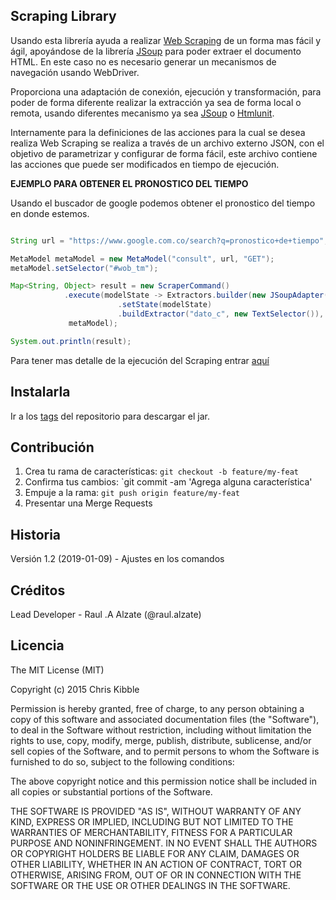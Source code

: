  ## Scraping Library ##

Usando esta librería ayuda a realizar [Web Scraping](https://es.wikipedia.org/wiki/Web_scraping) de un forma  mas fácil y ágil, apoyándose de la librería [JSoup](https://jsoup.org/) para poder extraer el documento HTML. En este caso no es necesario generar un mecanismos de navegación usando WebDriver. 

Proporciona una adaptación de conexión, ejecución y transformación, para poder de forma diferente realizar la extracción ya sea de forma local o remota, usando diferentes mecanismo ya sea [JSoup](https://jsoup.org/) o [Htmlunit](http://htmlunit.sourceforge.net/).

Internamente para la definiciones de las acciones para la cual se desea realiza Web Scraping se realiza a través de un archivo externo JSON, con el objetivo de parametrizar y configurar de forma fácil, este archivo contiene las acciones que puede ser modificados en tiempo de ejecución. 

**EJEMPLO PARA OBTENER EL PRONOSTICO DEL TIEMPO**

Usando el buscador de google podemos obtener el pronostico del tiempo en donde estemos.

```java

String url = "https://www.google.com.co/search?q=pronostico+de+tiempo";

MetaModel metaModel = new MetaModel("consult", url, "GET");
metaModel.setSelector("#wob_tm");

Map<String, Object> result = new ScraperCommand()
            .execute(modelState -> Extractors.builder(new JSoupAdapter())
                        .setState(modelState)
                        .buildExtractor("dato_c", new TextSelector()), 
             metaModel);

System.out.println(result);
```
Para tener mas detalle de la ejecución del Scraping entrar [aquí](https://gitlab.techandsolve.com/techandsolve_arquetipos/scraping/wikis/home)

## Instalarla
 
Ir a los [tags](https://gitlab.techandsolve.com/techandsolve_arquetipos/scraping/tags) del repositorio para descargar el jar. 
 
## Contribución
 
1. Crea tu rama de características: `git checkout -b feature/my-feat`
2. Confirma tus cambios: `git commit -am 'Agrega alguna característica'
3. Empuje a la rama: `git push origin feature/my-feat`
4. Presentar una Merge Requests

 
## Historia
 
Versión 1.2 (2019-01-09) - Ajustes en los comandos
 
## Créditos
 
Lead Developer - Raul .A Alzate (@raul.alzate)
 
## Licencia 
 
The MIT License (MIT)

Copyright (c) 2015 Chris Kibble

Permission is hereby granted, free of charge, to any person obtaining a copy of this software and associated documentation files (the "Software"), to deal in the Software without restriction, including without limitation the rights to use, copy, modify, merge, publish, distribute, sublicense, and/or sell copies of the Software, and to permit persons to whom the Software is furnished to do so, subject to the following conditions:

The above copyright notice and this permission notice shall be included in all copies or substantial portions of the Software.

THE SOFTWARE IS PROVIDED "AS IS", WITHOUT WARRANTY OF ANY KIND, EXPRESS OR IMPLIED, INCLUDING BUT NOT LIMITED TO THE WARRANTIES OF MERCHANTABILITY, FITNESS FOR A PARTICULAR PURPOSE AND NONINFRINGEMENT. IN NO EVENT SHALL THE AUTHORS OR COPYRIGHT HOLDERS BE LIABLE FOR ANY CLAIM, DAMAGES OR OTHER LIABILITY, WHETHER IN AN ACTION OF CONTRACT, TORT OR OTHERWISE, ARISING FROM, OUT OF OR IN CONNECTION WITH THE SOFTWARE OR THE USE OR OTHER DEALINGS IN THE SOFTWARE.